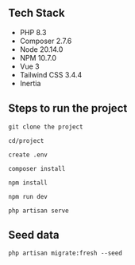 ## Tech Stack

- PHP 8.3
- Composer 2.7.6
- Node 20.14.0
- NPM 10.7.0
- Vue 3
- Tailwind CSS 3.4.4
- Inertia

## Steps to run the project

``git clone the project``

``cd/project``

``create .env``

``composer install``

``npm install``

``npm run dev``

``php artisan serve``

## Seed data

``php artisan migrate:fresh --seed``
